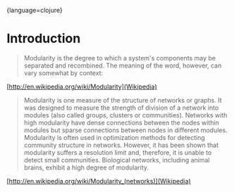 {language=clojure}

# Introduction

> Modularity is the degree to which a system's components may be separated and recombined. The meaning of the word, however, can vary somewhat by context:

[http://en.wikipedia.org/wiki/Modularity](Wikipedia)

> Modularity is one measure of the structure of networks or graphs. It was designed to measure the strength of division of a network into modules (also called groups, clusters or communities). Networks with high modularity have dense connections between the nodes within modules but sparse connections between nodes in different modules. Modularity is often used in optimization methods for detecting community structure in networks. However, it has been shown that modularity suffers a resolution limit and, therefore, it is unable to detect small communities. Biological networks, including animal brains, exhibit a high degree of modularity.

[http://en.wikipedia.org/wiki/Modularity_(networks)](Wikipedia)
